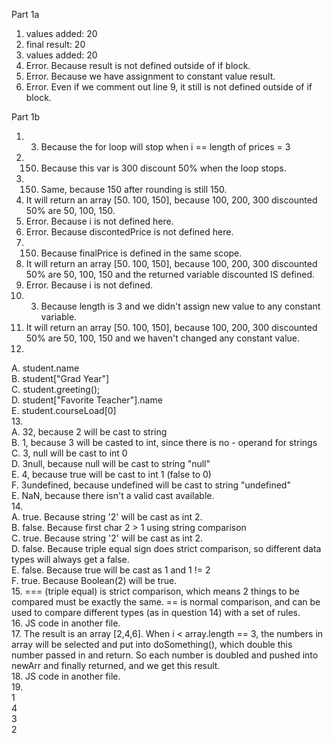 Part 1a
1. values added: 20
2. final result: 20
3. values added: 20
4. Error. Because result is not defined outside of if block.
5. Error. Because we have assignment to constant value result.
6. Error. Even if we comment out line 9, it still is not defined outside of if block.

Part 1b
1. 3. Because the for loop will stop when i == length of prices = 3
2. 150. Because this var is 300 discount 50% when the loop stops.
3. 150. Same, because 150 after rounding is still 150.
4. It will return an array [50. 100, 150], because 100, 200, 300 discounted 50% are 50, 100, 150.
5. Error. Because i is not defined here.
6. Error. Because discontedPrice is not defined here.
7. 150. Because finalPrice is defined in the same scope.
8. It will return an array [50. 100, 150], because 100, 200, 300 discounted 50% are 50, 100, 150 and the returned variable discounted IS defined.
9. Error. Because i is not defined.
10. 3. Because length is 3 and we didn't assign new value to any constant variable.
11. It will return an array [50. 100, 150], because 100, 200, 300 discounted 50% are 50, 100, 150 and we haven't changed any constant value.
12. 
A. student.name  
B. student["Grad Year"]  
C. student.greeting();  
D. student["Favorite Teacher"].name  
E. student.courseLoad[0]  
13.   
A. 32, because 2 will be cast to string  
B. 1, because 3 will be casted to int, since there is no - operand for strings  
C. 3, null will be cast to int 0  
D. 3null, because null will be cast to string "null"  
E. 4, because true will be cast to int 1 (false to 0)  
F. 3undefined, because undefined will be cast to string "undefined"  
E. NaN, because there isn't a valid cast available.  
14.  
A. true. Because string '2' will be cast as int 2.  
B. false. Because first char 2 > 1 using string comparison  
C. true. Because string '2' will be cast as int 2.  
D. false. Because triple equal sign does strict comparison, so different data types will always get a false.  
E. false. Because true will be cast as 1 and 1 != 2  
F. true. Because Boolean(2) will be true.  
15. === (triple equal) is strict comparison, which means 2 things to be compared must be exactly the same. == is normal comparison, and can be used to compare different types (as in question 14) with a set of rules.   
16. JS code in another file.  
17. The result is an array [2,4,6]. When i < array.length == 3, the numbers in array will be selected and put into doSomething(), which double this number passed in and return. So each number is doubled and pushed into newArr and finally returned, and we get this result.  
18. JS code in another file.  
19.  
1  
4  
3  
2  
